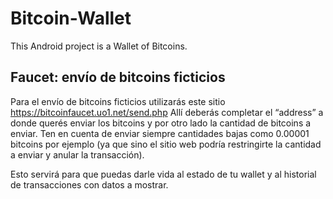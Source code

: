 # Bitcoin-Wallet
This Android project is a Wallet of Bitcoins.

## Faucet: envío de bitcoins ficticios

Para el envío de bitcoins ficticios utilizarás este sitio https://bitcoinfaucet.uo1.net/send.php
Allí deberás completar el “address” a donde querés enviar los bitcoins y por otro lado la
cantidad de bitcoins a enviar. Ten en cuenta de enviar siempre cantidades bajas como
0.00001 bitcoins por ejemplo (ya que sino el sitio web podría restringirte la cantidad a enviar y
anular la transacción).

Esto servirá para que puedas darle vida al estado de tu wallet y al historial de transacciones
con datos a mostrar.

